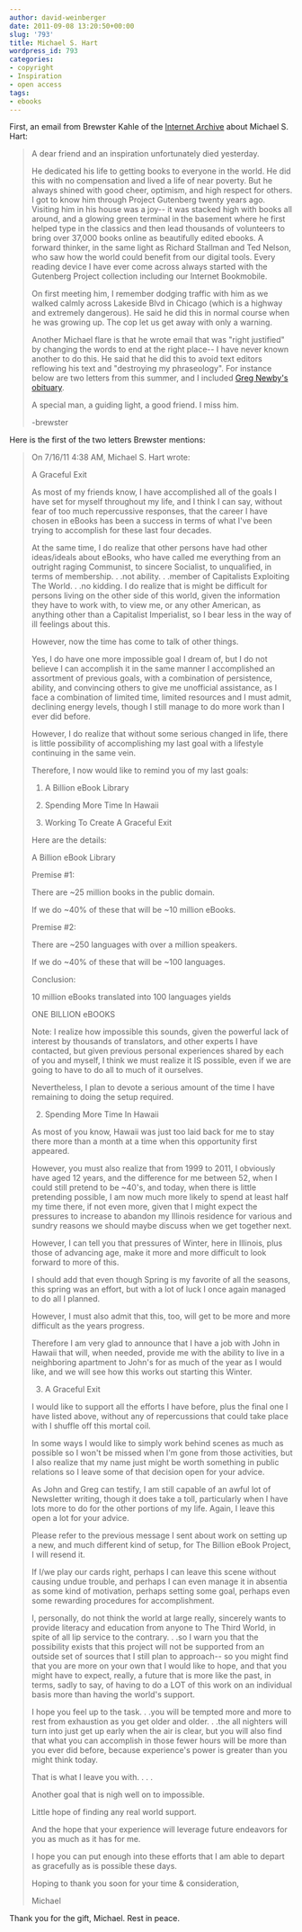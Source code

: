 ```yaml
---
author: david-weinberger
date: 2011-09-08 13:20:50+00:00
slug: '793'
title: Michael S. Hart
wordpress_id: 793
categories:
- copyright
- Inspiration
- open access
tags:
- ebooks
---
```


First, an email from Brewster Kahle of the [Internet Archive](http://www.archive.org) about Michael S. Hart:

> A dear friend and an inspiration unfortunately died yesterday.
>
> He dedicated his life to getting books to everyone in the world. He did this with no compensation and lived a life of near poverty. But he always shined with good cheer, optimism, and high respect for others. I got to know him through Project Gutenberg twenty years ago. Visiting him in his house was a joy-- it was stacked high with books all around, and a glowing green terminal in the basement where he first helped type in the classics and then lead thousands of volunteers to bring over 37,000 books online as beautifully edited ebooks. A forward thinker, in the same light as Richard Stallman and Ted Nelson, who saw how the world could benefit from our digital tools. Every reading device I have ever come across always started with the Gutenberg Project collection including our Internet Bookmobile.
>
> On first meeting him, I remember dodging traffic with him as we walked calmly across Lakeside Blvd in Chicago (which is a highway and extremely dangerous). He said he did this in normal course when he was growing up. The cop let us get away with only a warning.
>
> Another Michael flare is that he wrote email that was "right justified" by changing the words to end at the right place-- I have never known another to do this. He said that he did this to avoid text editors reflowing his text and "destroying my phraseology". For instance below are two letters from this summer, and I included [Greg Newby's obituary](http://www.gutenberg.org/wiki/Michael_S._Hart).
>
> A special man, a guiding light, a good friend. I miss him.
>
> -brewster

Here is the first of the two letters Brewster mentions:

> On 7/16/11 4:38 AM, Michael S. Hart wrote:
>
> A Graceful Exit
>
> As most of my friends know, I have accomplished all of the goals I have set for myself throughout my life, and I think I can say, without fear of too much repercussive responses, that the career I have chosen in eBooks has been a success in terms of what I've been trying to accomplish for these last four decades.
>
> At the same time, I do realize that other persons have had other ideas/ideals about eBooks, who have called me everything from an outright raging Communist, to sincere Socialist, to unqualified, in terms of membership. . .not ability. . .member of Capitalists Exploiting The World. . .no kidding.  I do realize that is might be difficult for persons living on the other side of this world, given the information they have to work with, to view me, or any other American, as anything other than a Capitalist Imperialist, so I bear less in the way of ill feelings about this.
>
> However, now the time has come to talk of other things.
>
> Yes, I do have one more impossible goal I dream of, but I do not believe I can accomplish it in the same manner I accomplished an assortment of previous goals, with a combination of persistence, ability, and convincing others to give me unofficial assistance, as I face a combination of limited time, limited resources and I must admit, declining energy levels, though I still manage to do more work than I ever did before.
>
> However, I do realize that without some serious changed in life, there is little possibility of accomplishing my last goal with a lifestyle continuing in the same vein.
>
> Therefore, I now would like to remind you of my last goals:
>
>
> 1.  A Billion eBook Library
>
> 2.  Spending More Time In Hawaii
>
> 3.  Working To Create A Graceful Exit
>
>
> Here are the details:
>
> A Billion eBook Library
>
>
> Premise #1:
>
> There are ~25 million books in the public domain.
>
> If we do ~40% of these that will be ~10 million eBooks.
>
>
> Premise #2:
>
> There are ~250 languages with over a million speakers.
>
> If we do ~40% of these that will be ~100 languages.
>
>
> Conclusion:
>
> 10 million eBooks translated into 100 languages yields
>
> ONE BILLION eBOOKS
>
> Note:  I realize how impossible this sounds, given the powerful lack of interest by thousands of translators, and other experts I have contacted, but given previous personal experiences shared by each of you and myself, I think we must realize it IS possible, even if we are going to have to do all to much of it ourselves.
>
> Nevertheless, I plan to devote a serious amount of the time I have remaining to doing the setup required.
>
> 2.  Spending More Time In Hawaii
>
> As most of you know, Hawaii was just too laid back for me to stay there more than a month at a time when this opportunity first appeared.
>
> However, you must also realize that from 1999 to 2011, I obviously have aged 12 years, and the difference for me between 52, when I could still pretend to be ~40's, and today, when there is little pretending possible, I am now much more likely to spend at least half my time there, if not even more, given that I might expect the pressures to increase to abandon my Illinois residence for various and sundry reasons we should maybe discuss when we get together next.
>
> However, I can tell you that pressures of Winter, here in Illinois, plus those of advancing age, make it more and more difficult to look forward to more of this.
>
> I should add that even though Spring is my favorite of all the seasons, this spring was an effort, but with a lot of luck I once again managed to do all I planned.
>
> However, I must also admit that this, too, will get to be more and more difficult as the years progress.
>
> Therefore I am very glad to announce that I have a job with John in Hawaii that will, when needed, provide me with the ability to live in a neighboring apartment to John's for as much of the year as I would like, and we will see how this works out starting this Winter.
>
> 3.  A Graceful Exit
>
> I would like to support all the efforts I have before, plus the final one I have listed above, without any of repercussions that could take place with I shuffle off this mortal coil.
>
> In some ways I would like to simply work behind scenes as much as possible so I won't be missed when I'm gone from those activities, but I also realize that my name just might be worth something in public relations so I leave some of that decision open for your advice.
>
> As John and Greg can testify, I am still capable of an awful lot of Newsletter writing, though it does take a toll, particularly when I have lots more to do for the other portions of my life.  Again, I leave this open a lot for your advice.
>
> Please refer to the previous message I sent about work on setting up a new, and much different kind of setup, for The Billion eBook Project, I will resend it.
>
> If I/we play our cards right, perhaps I can leave this scene without causing undue trouble, and perhaps I can even manage it in absentia as some kind of motivation, perhaps setting some goal, perhaps even some rewarding procedures for accomplishment.
>
> I, personally, do not think the world at large really, sincerely wants to provide literacy and education from anyone to The Third World, in spite of all lip service to the contrary. . .so I warn you that the possibility exists that this project will not be supported from an outside set of sources that I still plan to approach-- so you might find that you are more on your own that I would like to hope, and that you might have to expect, really, a future that is more like the past, in terms, sadly to say, of having to do a LOT of this work on an individual basis more than having the world's support.
>
> I hope you feel up to the task. . .you will be tempted more and more to rest from exhaustion as you get older and older. . .the all nighters will turn into just get up early when the air is clear, but you will also find that what you can accomplish in those fewer hours will be more than you ever did before, because experience's power is greater than you might think today.
>
> That is what I leave you with. . . .
>
> Another goal that is nigh well on to impossible.
>
> Little hope of finding any real world support.
>
> And the hope that your experience will leverage future endeavors for you as much as it has for me.
>
> I hope you can put enough into these efforts that I am able to depart as gracefully as is possible these days.
>
> Hoping to thank you soon for your time & consideration,
>
> Michael

Thank you for the gift, Michael. Rest in peace.
